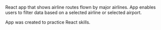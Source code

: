 React app that shows airline routes flown by major airlines. App enables users to filter data based on a selected airline or selected airport. 

App was created to practice React skills.
